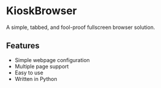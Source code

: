 # KioskBrowser

A simple, tabbed, and fool-proof fullscreen browser solution. 

## Features
* Simple webpage configuration
* Multiple page support
* Easy to use
* Written in Python